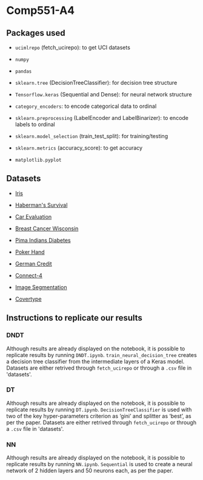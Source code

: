 # Comp551-A4

## Packages used

* `ucimlrepo` (fetch_ucirepo): to get UCI datasets

* `numpy`

* `pandas`

* `sklearn.tree` (DecisionTreeClassifier): for decision tree structure

* `Tensorflow.keras` (Sequential and Dense): for neural network structure

* `category_encoders`: to encode categorical data to ordinal

* `sklearn.preprocessing` (LabelEncoder and LabelBinarizer): to encode labels to ordinal

* `sklearn.model_selection` (train_test_split): for training/testing

* `sklearn.metrics` (accuracy_score): to get accuracy

* `matplotlib.pyplot`

## Datasets

* [Iris](http://archive.ics.uci.edu/dataset/53/iris)

* [Haberman's Survival](http://archive.ics.uci.edu/dataset/43/haberman+s+survival)

* [Car Evaluation](http://archive.ics.uci.edu/dataset/19/car+evaluation)

* [Breast Cancer Wisconsin](http://archive.ics.uci.edu/dataset/15/breast+cancer+wisconsin+original)

* [Pima Indians Diabetes](https://www.kaggle.com/datasets/uciml/pima-indians-diabetes-database)

* [Poker Hand](http://archive.ics.uci.edu/dataset/158/poker+hand)

* [German Credit](http://archive.ics.uci.edu/dataset/144/statlog+german+credit+data)

* [Connect-4](http://archive.ics.uci.edu/dataset/26/connect+4)

* [Image Segmentation](http://archive.ics.uci.edu/dataset/50/image+segmentation)

* [Covertype](http://archive.ics.uci.edu/dataset/31/covertype)

## Instructions to replicate our results

### DNDT

Although results are already displayed on the notebook, it is possible to replicate results by running `DNDT.ipynb`. `train_neural_decision_tree` creates a decision tree classifier from the intermediate layers of a Keras model. Datasets are either retrived through `fetch_ucirepo` or through a `.csv` file in 'datasets'.

### DT

Although results are already displayed on the notebook, it is possible to replicate results by running `DT.ipynb`. `DecisionTreeClassifier` is used with two of the key hyper-parameters criterion as ‘gini’ and splitter as ‘best’, as per the paper. Datasets are either retrived through `fetch_ucirepo` or through a `.csv` file in 'datasets'.

### NN 

Although results are already displayed on the notebook, it is possible to replicate results by running `NN.ipynb`. `Sequential` is used to create a neural network of 2 hidden layers and 50 neurons each, as per the paper. 
